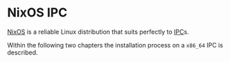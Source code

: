 # NixOS IPC

[NixOS](https://nixos.org) is a reliable Linux distribution
that suits perfectly to
[IPC](https://en.wikipedia.org/wiki/Industrial_PC)s.

Within the following two chapters the installation process
on a `x86_64` IPC is described.
